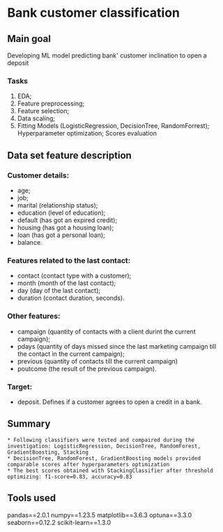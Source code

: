 # Bank customer classification

## Main goal
Developing ML model predicting bank' customer inclination to open a deposit

### Tasks 
1) EDA;
2) Feature preprocessing;
3) Feature selection;
4) Data scaling;
5) Fitting Models (LogisticRegression, DecisionTree, RandomForrest); Hyperparameter optimization; Scores evaluation

## Data set feature description
### Customer details:
- age;
- job;
- marital (relationship status);
- education (level of education);
- default (has got an expired credit);
- housing (has got a housing loan);
- loan (has got a personal loan);
- balance.

### Features related to the last contact:
- contact (contact type with a customer);
- month (month of the last contact);
- day (day of the last contact);
- duration (contact duration, seconds).

### Other features:
- campaign (quantity of contacts with a client durint the current campaign);
- pdays (quantity of days missed since the last marketing campaign till the contact in the current campaign);
- previous (quantity of contacts till the current campaign)
- poutcome (the result of the previous campaign).

### Target:
- deposit. Defines if a customer agrees to open a credit in a bank.


## Summary
    * Following classifiers were tested and compaired during the investigation: LogisticRegression, DecisionTree, RandomForest, GradientBoosting, Stacking
    * DecisionTree, RandomForest, GradientBoosting models provided comparable scores after hyperparameters optimization  
    * The best scores obtained with StackingClassifier after threshold optimizing: f1-score=0.83, accuracy=0.83

## Tools used
pandas==2.0.1
numpy==1.23.5
matplotlib==3.6.3
optuna==3.3.0
seaborn==0.12.2
scikit-learn==1.3.0
